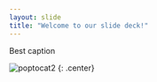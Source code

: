 ```yaml
---
layout: slide
title: "Welcome to our slide deck!"
---
```


Best caption

![poptocat2](https://octodex.github.com/images/poptocat_v2.png)
{: .center}
